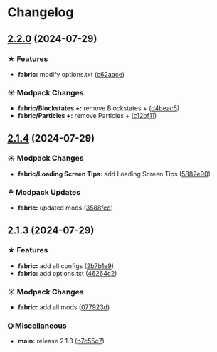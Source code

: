 # Changelog

## [2.2.0](https://github.com/luciobortoletto/enmcv/compare/fabric-v2.1.4...fabric-v2.2.0) (2024-07-29)


### ★ Features

* **fabric:** modify options.txt ([c62aace](https://github.com/luciobortoletto/enmcv/commit/c62aace68d6705b77ba59c268c113beefc25e47d))


### ☀ Modpack Changes

* **fabric/Blockstates +:** remove Blockstates + ([d4beac5](https://github.com/luciobortoletto/enmcv/commit/d4beac51c1f65bb8af0e4b530e20da097e872635))
* **fabric/Particles +:** remove Particles + ([c12bf11](https://github.com/luciobortoletto/enmcv/commit/c12bf11e6ef92cbf07315b38772ece49fff5aff4))

## [2.1.4](https://github.com/luciobortoletto/enmcv/compare/fabric-v2.1.3...fabric-v2.1.4) (2024-07-29)


### ☀ Modpack Changes

* **fabric/Loading Screen Tips:** add Loading Screen Tips ([5882e90](https://github.com/luciobortoletto/enmcv/commit/5882e906e5a4f7b8d23c85faeea3fb8890a742c6))


### ⚘ Modpack Updates

* **fabric:** updated mods ([3588fed](https://github.com/luciobortoletto/enmcv/commit/3588fedfda0278c4e617452157ac6022ac9fa85d))

## 2.1.3 (2024-07-29)


### ★ Features

* **fabric:** add all configs ([2b7b1e9](https://github.com/luciobortoletto/enmcv/commit/2b7b1e97274fb255c829de0bf5874c2d23184238))
* **fabric:** add options.txt ([46264c2](https://github.com/luciobortoletto/enmcv/commit/46264c26a07707b09ef84e9d3f3f3b39fd4d5e51))


### ☀ Modpack Changes

* **fabric:** add all mods ([077923d](https://github.com/luciobortoletto/enmcv/commit/077923d2e0e19987d0b23add925d522e0dcde80b))


### ⛭ Miscellaneous

* **main:** release 2.1.3 ([b7c55c7](https://github.com/luciobortoletto/enmcv/commit/b7c55c76496d76a739c05284c26b086408f4b6e2))
